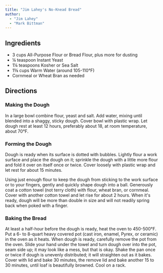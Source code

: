 ```yaml
---
title: "Jim Lahey's No-Knead Bread"
author:
  - "Jim Lahey"
  - "Mark Bittman"
---
```


## Ingredients

- 3 cups All-Purpose Flour or Bread Flour, plus more for dusting
- ¼ teaspoon Instant Yeast
- 1¼ teaspoons Kosher or Sea Salt
- 1⅝ cups Warm Water (around 105-110°F)
- Cornmeal or Wheat Bran as needed

## Directions

### Making the Dough

In a large bowl combine flour, yeast and salt. Add water, mixing until blended into a shaggy, sticky dough. Cover bowl with plastic wrap. Let dough rest at least 12 hours, preferably about 18, at room temperature, about 70°F.

### Forming the Dough

Dough is ready when its surface is dotted with bubbles. Lightly flour a work surface and place the dough on it; sprinkle the dough with a little more flour and fold it over on itself once or twice. Cover loosely with plastic wrap and let rest for about 15 minutes.

Using just enough flour to keep the dough from sticking to the work surface or to your fingers, gently and quickly shape dough into a ball. Generously coat a cotton towel (not terry cloth) with flour, wheat bran, or cornmeal. Cover with another cotton towel and let rise for about 2 hours. When it's ready, dough will be more than double in size and will not readily spring back when poked with a finger.

### Baking the Bread

At least a half-hour before the dough is ready, heat the oven to 450-500°F. Put a 6- to 8-quart heavy covered pot (cast iron, enamel, Pyrex, or ceramic) in the oven as it heats. When dough is ready, carefully remove the pot from the oven. Slide your hand under the towel and turn dough over into the pot, seam side up; it may look like a mess, but that is okay. Shake the pan once or twice if dough is unevenly distributed; it will straighten out as it bakes. Cover with lid and bake 30 minutes, the remove lid and bake another 15 to 30 minutes, until loaf is beautifully browned. Cool on a rack.
